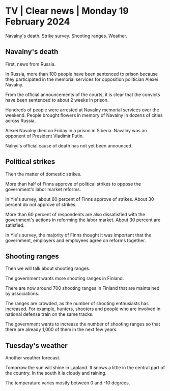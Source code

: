 # TV \| Clear news \| Monday 19 February 2024

Navalny's death. Strike survey. Shooting ranges. Weather.

## Navalny's death

First, news from Russia.

In Russia, more than 100 people have been sentenced to prison because they participated in the memorial services for opposition politician Alexei Navalny.

From the official announcements of the courts, it is clear that the convicts have been sentenced to about 2 weeks in prison.

Hundreds of people were arrested at Navalny memorial services over the weekend. People brought flowers in memory of Navalny in dozens of cities across Russia.

Alexei Navalny died on Friday in a prison in Siberia. Navalny was an opponent of President Vladimir Putin.

Nalnyi's official cause of death has not yet been announced.

## Political strikes

Then the matter of domestic strikes.

More than half of Finns approve of political strikes to oppose the government's labor market reforms.

In Yle's survey, about 60 percent of Finns approve of strikes. About 30 percent do not approve of strikes.

More than 60 percent of respondents are also dissatisfied with the government's actions in reforming the labor market. About 30 percent are satisfied.

In Yle's survey, the majority of Finns thought it was important that the government, employers and employees agree on reforms together.

## Shooting ranges

Then we will talk about shooting ranges.

The government wants more shooting ranges in Finland.

There are now around 700 shooting ranges in Finland that are maintained by associations.

The ranges are crowded, as the number of shooting enthusiasts has increased. For example, hunters, shooters and people who are involved in national defense train on the same tracks.

The government wants to increase the number of shooting ranges so that there are already 1,000 of them in the next few years.

## Tuesday's weather

Another weather forecast.

Tomorrow the sun will shine in Lapland. It snows a little in the central part of the country. In the south it is cloudy and raining.

The temperature varies mostly between 0 and -10 degrees.

